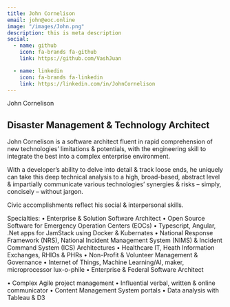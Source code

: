 ```yaml
---
title: John Cornelison
email: john@eoc.online
image: "/images/John.png"
description: this is meta description
social:
  - name: github
    icon: fa-brands fa-github
    link: https://github.com/VashJuan

  - name: linkedin
    icon: fa-brands fa-linkedin
    link: https://linkedin.com/in/JohnCornelison
---
```


John Cornelison

## Disaster Management & Technology Architect

John Cornelison is a software architect fluent in rapid comprehension of new technologies’ limitations & potentials, with the engineering skill to integrate the best into a complex enterprise environment.

With a developer’s ability to delve into detail & track loose ends, he uniquely can take this deep technical analysis to a high, broad-based, abstract level & impartially communicate various technologies’ synergies & risks – simply, concisely – without jargon.

Civic accomplishments reflect his social & interpersonal skills.

Specialties:
• Enterprise & Solution Software Architect
• Open Source Software for Emergency Operation Centers (EOCs)
• Typescript, Angular, .Net apps for JamStack using Docker & Kubernates
• National Response Framework (NRS), National Incident Management System (NIMS) &
Incident Command System (ICS) Architectures
• Healthcare IT, Heath Information Exchanges, RHIOs & PHRs
• Non-Profit & Volunteer Management & Governance
• Internet of Things, Machine Learning/AI, maker, microprocessor lux-o-phile
• Enterprise & Federal Software Architect

• Complex Agile project management
• Influential verbal, written & online communicator
• Content Management System portals
• Data analysis with Tableau & D3
